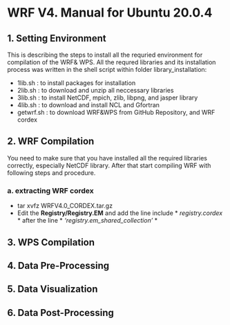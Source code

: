 # WRF V4. Manual for Ubuntu 20.0.4

## 1. Setting Environment
This is describing the steps to install all the requried environment for compilation of the WRF& WPS.
All the requred libraries and its installation process was written in the shell script within folder library_installation:
* 1lib.sh : to install packages for installation
* 2lib.sh : to download and unzip all neccessary libraries
* 3lib.sh : to install NetCDF, mpich, zlib, libpng, and jasper library
* 4lib.sh : to download and install NCL and Gfortran
* getwrf.sh : to download WRF&WPS from GitHub Repository, and WRF cordex

## 2. WRF Compilation
You need to make sure that you have installed all the required libraries correctly, especially NetCDF library.
After that start compiling WRF with following steps and procedure.
### a. extracting WRF cordex
* tar xvfz WRFV4.0_CORDEX.tar.gz
* Edit the **Registry/Registry.EM** and add the line include * *registry.cordex* * after the line * *‘registry.em_shared_collection’* *


## 3. WPS Compilation

## 4. Data Pre-Processing

## 5. Data Visualization

## 6. Data Post-Processing

